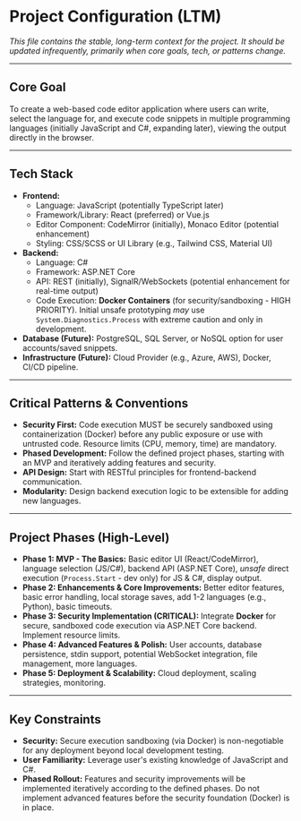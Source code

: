 # Project Configuration (LTM)

*This file contains the stable, long-term context for the project.*
*It should be updated infrequently, primarily when core goals, tech, or patterns change.*

---

## Core Goal

To create a web-based code editor application where users can write, select the language for, and execute code snippets in multiple programming languages (initially JavaScript and C#, expanding later), viewing the output directly in the browser.

---

## Tech Stack

* **Frontend:**
    * Language: JavaScript (potentially TypeScript later)
    * Framework/Library: React (preferred) or Vue.js
    * Editor Component: CodeMirror (initially), Monaco Editor (potential enhancement)
    * Styling: CSS/SCSS or UI Library (e.g., Tailwind CSS, Material UI)
* **Backend:**
    * Language: C#
    * Framework: ASP.NET Core
    * API: REST (initially), SignalR/WebSockets (potential enhancement for real-time output)
    * Code Execution: **Docker Containers** (for security/sandboxing - HIGH PRIORITY). Initial unsafe prototyping *may* use `System.Diagnostics.Process` with extreme caution and only in development.
* **Database (Future):** PostgreSQL, SQL Server, or NoSQL option for user accounts/saved snippets.
* **Infrastructure (Future):** Cloud Provider (e.g., Azure, AWS), Docker, CI/CD pipeline.

---

## Critical Patterns & Conventions

* **Security First:** Code execution MUST be securely sandboxed using containerization (Docker) before any public exposure or use with untrusted code. Resource limits (CPU, memory, time) are mandatory.
* **Phased Development:** Follow the defined project phases, starting with an MVP and iteratively adding features and security.
* **API Design:** Start with RESTful principles for frontend-backend communication.
* **Modularity:** Design backend execution logic to be extensible for adding new languages.

---

## Project Phases (High-Level)

* **Phase 1: MVP - The Basics:** Basic editor UI (React/CodeMirror), language selection (JS/C#), backend API (ASP.NET Core), *unsafe* direct execution (`Process.Start` - dev only) for JS & C#, display output.
* **Phase 2: Enhancements & Core Improvements:** Better editor features, basic error handling, local storage saves, add 1-2 languages (e.g., Python), basic timeouts.
* **Phase 3: Security Implementation (CRITICAL):** Integrate **Docker** for secure, sandboxed code execution via ASP.NET Core backend. Implement resource limits.
* **Phase 4: Advanced Features & Polish:** User accounts, database persistence, stdin support, potential WebSocket integration, file management, more languages.
* **Phase 5: Deployment & Scalability:** Cloud deployment, scaling strategies, monitoring.

---

## Key Constraints

* **Security:** Secure execution sandboxing (via Docker) is non-negotiable for any deployment beyond local development testing.
* **User Familiarity:** Leverage user's existing knowledge of JavaScript and C#.
* **Phased Rollout:** Features and security improvements will be implemented iteratively according to the defined phases. Do not implement advanced features before the security foundation (Docker) is in place.